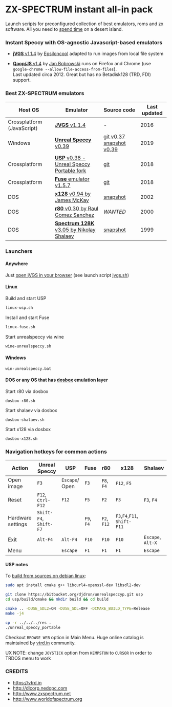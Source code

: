 
# ZX-SPECTRUM instant all-in pack

Launch scripts for preconfigured collection of best emulators, roms and zx software.
All you need to [spend time](overboot.asm) on a desert island.

### Instant Speccy with OS-agnostic Javascript-based emulators 

* [**jVGS** v1.1.4](https://reefactor.github.io/zx-spectrum-instapack/emul/jVGS/jvgs-offline.html) by [Epsiloncool](https://viva-games.ru/) adapted to run images from local file system

* [**Qaop/JS** v1.4](https://reefactor.github.io/zx-spectrum-instapack/emul/QAOP/qaop.html#ay#128) by [Jan Bobrowski](https://torinak.com/qaop) runs on Firefox and Chrome (use `google-chrome --allow-file-access-from-files`).  
Last updated circa 2012. Great but has no Betadisk128 (TRD, FDI) support.


### Best ZX-SPECTRUM emulators

|Host OS|Emulator| Source code |Last updated|
|---|---|---|---|
|Crossplatform (JavaScript)|[**JVGS** v1.1.4](https://viva-games.ru/jvgs/jvgsc.min.js)|-|2016|
|Windows|[**Unreal Speccy** v0.39](https://github.com/mkoloberdin/unrealspeccy)|[git v0.37](https://github.com/mkoloberdin/unrealspeccy) [snapshot v0.39](http://dlcorp.nedopc.com/viewforum.php?f=27)|2019|
|Crossplatform|[**USP** v0.38 - Unreal Speccy Portable fork](https://bitbucket.org/djdron/unrealspeccyp)|[git](https://bitbucket.org/djdron/unrealspeccyp)|2018|
|Crossplatform|[**Fuse** emulator v1.5.7](http://fuse-emulator.sourceforge.net)|[git](http://fuse-emulator.sourceforge.net/#Source)|2018|
|DOS| [**x128** v0.94 by James McKay](emul/X128_094) | [snapshot](emul/src/X128) | 2002 |
|DOS| [**r80** v0.30 by Raul Gomez Sanchez](emul/R80V030) | *WANTED* | 2000 |
|DOS| [**Spectrum 128K** v3.05 by Nikolay Shalaev](emul/SHAL305) | [snapshot](emul/src/SHAL305)| 1999 |


### Launchers

#### Anywhere

Just [open jVGS in your browser](emul/jVGS/jvgs-offline.html) (see launch script [jvgs.sh](jvgs.sh))


#### Linux

Build and start USP
```bash
linux-usp.sh
```

Install and start Fuse
```bash
linux-fuse.sh
```

Start unrealspeccy via wine
```bash
wine-unrealspeccy.sh
```

#### Windows
```
win-unrealspeccy.bat
```

#### DOS or any OS that has [dosbox](https://www.dosbox.com/download.php?main=1) emulation layer

Start r80 via dosbox
```
dosbox-r80.sh
```

Start shalaev via dosbox
```
dosbox-shalaev.sh
```

Start x128 via dosbox
```
dosbox-x128.sh
```

### Navigation hotkeys for common actions

|Action         |   Unreal Speccy |      USP |   Fuse           |r80|x128|Shalaev|
|---|------|---|---|---|---|---|
|Open image|  `F3`       |`Escape`/ Open| `F3`       |`F8`, `F4`|`F12`, `F5`|
|Reset          | `F12`, `Ctrl-F12`|  `F12` | `F5`      | `F2`| `F3`  | `F3`, `F4`|
|Hardware settings|`Shift-F4`, `Shift-F7`|  | `F9`, `F4`|`F2`, `F12`| `F3`,`F4`,`F11`, `Shift-F11`|    
|Exit              |    `Alt-F4`     | `Alt-F4` |   `F10` |`F10`|`F10`|`Escape`, `Alt-X`|
|Menu              |                   |  `Escape`| `F1`    | `F1`| `F1` | `Escape`|


#### USP notes

To [build from sources on debian linux](emul/build_usp_debian-ubuntu.sh):
```bash
sudo apt install cmake g++ libcurl4-openssl-dev libsdl2-dev

git clone https://bitbucket.org/djdron/unrealspeccyp.git usp
cd usp/build/cmake && mkdir build && cd build

cmake .. -DUSE_SDL2=ON -DUSE_SDL=OFF -DCMAKE_BUILD_TYPE=Release
make -j4

cp -r ../../../res .
./unreal_speccy_portable
```

Checkout `BROWSE WEB` option in Main Menu. 
Huge online catalog is maintained by [vtrd.in](https://vtrd.in) community. 

UX NOTE: change `JOYSTICK` option from `KEMPSTON` to `CURSOR` in order to TRDOS menu to work


### CREDITS
* https://vtrd.in
* http://dlcorp.nedopc.com
* http://www.zxspectrum.net
* http://www.worldofspectrum.org
